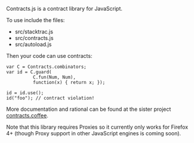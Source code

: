 Contracts.js is a contract library for JavaScript.

To use include the files:
- src/stacktrac.js
- src/contracts.js
- src/autoload.js

Then your code can use contracts:

    var C = Contracts.combinators;
    var id = C.guard(
              C.fun(Num, Num),
              function(x) { return x; });

    id = id.use();
    id("foo"); // contract violation!

More documentation and rational can be found at
the sister project [contracts.coffee](http://disnetdev.com/contracts.coffee/).

Note that this library requires Proxies so it currently
only works for Firefox 4+ (though Proxy support in other
JavaScript engines is coming soon).
